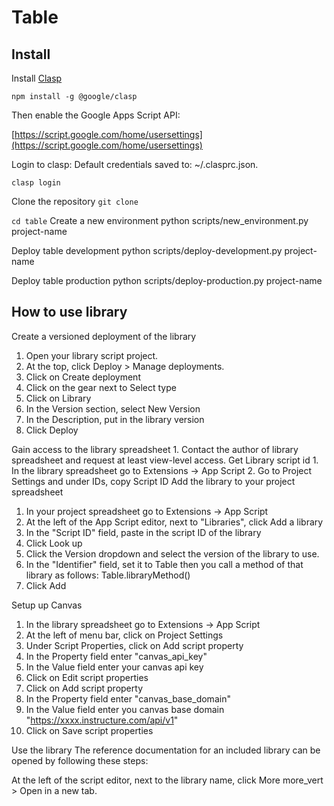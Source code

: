 # Table

## Install

Install [Clasp](https://github.com/google/clasp)

`npm install -g @google/clasp`

Then enable the Google Apps Script API: 

[https://script.google.com/home/usersettings](https://script.google.com/home/usersettings)

Login to clasp: Default credentials saved to: ~/.clasprc.json.


`clasp login`

Clone the repository
`git clone `

`cd table`
Create a new environment
python scripts/new_environment.py project-name

Deploy table development 
python scripts/deploy-development.py project-name

Deploy table production 
python scripts/deploy-production.py project-name 


## How to use library
Create a versioned deployment of the library
1. Open your library script project.
2. At the top, click Deploy > Manage deployments.
3. Click on Create deployment
4. Click on the gear next to Select type
5. Click on Library
6. In the Version section, select New Version
7. In the Description, put in the library version
8. Click Deploy


Gain access to the library spreadsheet
    1. Contact the author of library spreadsheet and request at least view-level access.
Get Library script id
    1. In the library spreadsheet go to Extensions -> App Script
    2. Go to Project Settings and under IDs, copy Script ID
Add the library to your project spreadsheet
1. In your project spreadsheet go to Extensions -> App Script
2. At the left of the App Script editor, next to "Libraries", click Add a library
3. In the "Script ID" field, paste in the script ID of the library
4. Click Look up
5. Click the Version dropdown and select the version of the library to use.
6. In the "Identifier" field, set it to Table then you call a method of that library as follows:
Table.libraryMethod()
7. Click Add

Setup up Canvas
1. In the library spreadsheet go to Extensions -> App Script
2. At the left of menu bar, click on Project Settings
3. Under Script Properties, click on Add script property
4. In the Property field enter "canvas_api_key"
5. In the Value field enter your canvas api key
6. Click on Edit script properties
7. Click on Add script property
8. In the Property field enter "canvas_base_domain"
9. In the Value field enter you canvas base domain "https://xxxx.instructure.com/api/v1"
10. Click on Save script properties

Use the library
The reference documentation for an included library can be opened by following these steps:

At the left of the script editor, next to the library name, click More more_vert > Open in a new tab.

